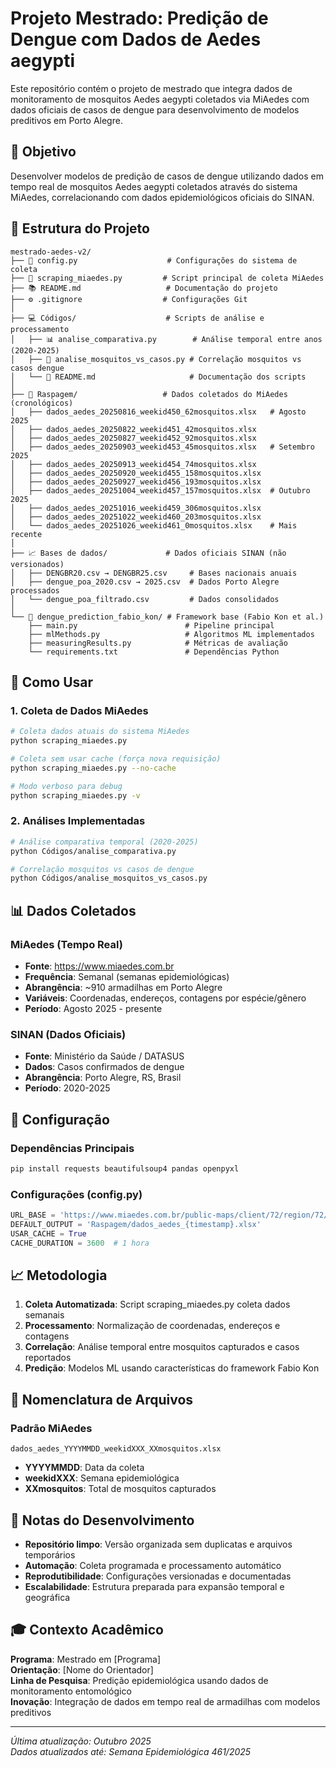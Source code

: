 # Projeto Mestrado: Predição de Dengue com Dados de Aedes aegypti

Este repositório contém o projeto de mestrado que integra dados de monitoramento de mosquitos Aedes aegypti coletados via MiAedes com dados oficiais de casos de dengue para desenvolvimento de modelos preditivos em Porto Alegre.

## 🎯 Objetivo

Desenvolver modelos de predição de casos de dengue utilizando dados em tempo real de mosquitos Aedes aegypti coletados através do sistema MiAedes, correlacionando com dados epidemiológicos oficiais do SINAN.

## 📁 Estrutura do Projeto

```
mestrado-aedes-v2/
├── 📄 config.py                    # Configurações do sistema de coleta
├── 🔬 scraping_miaedes.py         # Script principal de coleta MiAedes
├── 📚 README.md                   # Documentação do projeto
├── ⚙️ .gitignore                  # Configurações Git
│
├── 💻 Códigos/                    # Scripts de análise e processamento
│   ├── 📊 analise_comparativa.py        # Análise temporal entre anos (2020-2025)
│   ├── 🔗 analise_mosquitos_vs_casos.py # Correlação mosquitos vs casos dengue
│   └── 📖 README.md                     # Documentação dos scripts
│
├── 🦟 Raspagem/                   # Dados coletados do MiAedes (cronológicos)
│   ├── dados_aedes_20250816_weekid450_62mosquitos.xlsx   # Agosto 2025
│   ├── dados_aedes_20250822_weekid451_42mosquitos.xlsx
│   ├── dados_aedes_20250827_weekid452_92mosquitos.xlsx
│   ├── dados_aedes_20250903_weekid453_45mosquitos.xlsx   # Setembro 2025
│   ├── dados_aedes_20250913_weekid454_74mosquitos.xlsx
│   ├── dados_aedes_20250920_weekid455_158mosquitos.xlsx
│   ├── dados_aedes_20250927_weekid456_193mosquitos.xlsx
│   ├── dados_aedes_20251004_weekid457_157mosquitos.xlsx  # Outubro 2025
│   ├── dados_aedes_20251016_weekid459_306mosquitos.xlsx
│   ├── dados_aedes_20251022_weekid460_203mosquitos.xlsx
│   └── dados_aedes_20251026_weekid461_0mosquitos.xlsx    # Mais recente
│
├── 📈 Bases de dados/             # Dados oficiais SINAN (não versionados)
│   ├── DENGBR20.csv → DENGBR25.csv     # Bases nacionais anuais
│   ├── dengue_poa_2020.csv → 2025.csv  # Dados Porto Alegre processados
│   └── dengue_poa_filtrado.csv         # Dados consolidados
│
└── 🧬 dengue_prediction_fabio_kon/ # Framework base (Fabio Kon et al.)
    ├── main.py                        # Pipeline principal
    ├── mlMethods.py                   # Algoritmos ML implementados  
    ├── measuringResults.py            # Métricas de avaliação
    └── requirements.txt               # Dependências Python
```

## 🚀 Como Usar

### 1. Coleta de Dados MiAedes
```bash
# Coleta dados atuais do sistema MiAedes
python scraping_miaedes.py

# Coleta sem usar cache (força nova requisição)
python scraping_miaedes.py --no-cache

# Modo verboso para debug
python scraping_miaedes.py -v
```

### 2. Análises Implementadas
```bash
# Análise comparativa temporal (2020-2025)
python Códigos/analise_comparativa.py

# Correlação mosquitos vs casos de dengue  
python Códigos/analise_mosquitos_vs_casos.py
```

## 📊 Dados Coletados

### MiAedes (Tempo Real)
- **Fonte**: https://www.miaedes.com.br
- **Frequência**: Semanal (semanas epidemiológicas)
- **Abrangência**: ~910 armadilhas em Porto Alegre
- **Variáveis**: Coordenadas, endereços, contagens por espécie/gênero
- **Período**: Agosto 2025 - presente

### SINAN (Dados Oficiais)
- **Fonte**: Ministério da Saúde / DATASUS
- **Dados**: Casos confirmados de dengue
- **Abrangência**: Porto Alegre, RS, Brasil
- **Período**: 2020-2025

## 🔧 Configuração

### Dependências Principais
```bash
pip install requests beautifulsoup4 pandas openpyxl
```

### Configurações (config.py)
```python
URL_BASE = 'https://www.miaedes.com.br/public-maps/client/72/region/72/weekly'
DEFAULT_OUTPUT = 'Raspagem/dados_aedes_{timestamp}.xlsx'
USAR_CACHE = True
CACHE_DURATION = 3600  # 1 hora
```

## 📈 Metodologia

1. **Coleta Automatizada**: Script scraping_miaedes.py coleta dados semanais
2. **Processamento**: Normalização de coordenadas, endereços e contagens
3. **Correlação**: Análise temporal entre mosquitos capturados e casos reportados
4. **Predição**: Modelos ML usando características do framework Fabio Kon

## 🔗 Nomenclatura de Arquivos

### Padrão MiAedes
`dados_aedes_YYYYMMDD_weekidXXX_XXmosquitos.xlsx`
- **YYYYMMDD**: Data da coleta
- **weekidXXX**: Semana epidemiológica 
- **XXmosquitos**: Total de mosquitos capturados

## 📝 Notas do Desenvolvimento

- **Repositório limpo**: Versão organizada sem duplicatas e arquivos temporários
- **Automação**: Coleta programada e processamento automático
- **Reprodutibilidade**: Configurações versionadas e documentadas
- **Escalabilidade**: Estrutura preparada para expansão temporal e geográfica

## 🎓 Contexto Acadêmico

**Programa**: Mestrado em [Programa]  
**Orientação**: [Nome do Orientador]  
**Linha de Pesquisa**: Predição epidemiológica usando dados de monitoramento entomológico  
**Inovação**: Integração de dados em tempo real de armadilhas com modelos preditivos

---

*Última atualização: Outubro 2025*  
*Dados atualizados até: Semana Epidemiológica 461/2025*